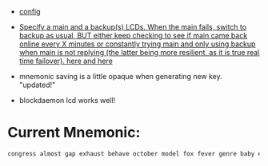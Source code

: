 - [ config ](price-server/config/default.js)
- [ Specify a main and a backup(s) LCDs. When the main fails, switch to backup as usual, BUT either keep checking to see if main came back online every X minutes or constantly trying main and only using backup when main is not replying (the latter being more resilient, as it is true real time failover). here and here ](feeder/src/vote.ts)


- mnemonic saving is a little opaque when generating new key. "updated!"

- blockdaemon lcd works well!


# Current Mnemonic:

```bash
congress almost gap exhaust behave october model fox fever genre baby easily quantum bar token green payment start river tube pause purity jungle biology```